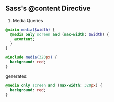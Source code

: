 Sass's @content Directive
---
1. Media Queries
```sass
@mixin media($width) {
  @media only screen and (max-width: $width) {
    @content;
  }
}

@include media(320px) {
  background: red;
}
```
generates:
```sass
@media only screen and (max-width: 320px) {
  background: red;
}
```
